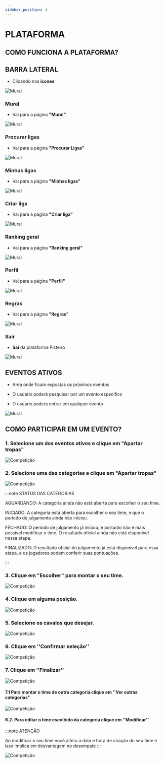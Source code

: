 ```yaml
---
sidebar_position: 4
---
```


# PLATAFORMA

## COMO FUNCIONA A PLATAFORMA?

## BARRA LATERAL

- Clicando nos **ícones**

![Mural](/img/Plataforma2/mural0.png)

### Mural

- Vai para a página **"Mural"**

![Mural](/img/Plataforma2/mural1.png)

### Procurar ligas

- Vai para a página **"Procurar Ligas"**

![Mural](/img/Plataforma2/mural2.png)

### Minhas ligas

- Vai para a página **"Minhas ligas"**

![Mural](/img/Plataforma2/mural3.png)

### Criar liga

- Vai para a página **"Criar liga"**

![Mural](/img/Plataforma2/mural4.png)

### Ranking geral

- Vai para a página **"Ranking geral"**

![Mural](/img/Plataforma2/mural5.png)

### Perfil

- Vai para a página **"Perfil"**

![Mural](/img/Plataforma2/mural6.png)

### Regras

- Vai para a página **"Regras"**

![Mural](/img/Plataforma2/mural7.png)

### Sair

- **Sai** da plataforma Pisteiro

![Mural](/img/Plataforma2/mural8.png)

## EVENTOS ATIVOS

- Area onde ficam expostas os próximos eventos

- O usuário poderá pesquisar por um evento especifico

- O usuário poderá entrar em qualquer evento

![Mural](/img/Plataforma2/mural10.png)

## COMO PARTICIPAR EM UM EVENTO?

### 1. Selecione um dos eventos ativos e clique em "Apartar tropas"

![Competição](/img/Plataforma2/mural101.png)

### 2. Selecione uma das categorias e clique em "Apartar tropas"

![Competição](/img/Plataforma2/mural11.png)

:::note STATUS DAS CATEGORIAS

AGUARDANDO: A categoria ainda não está aberta para escolher o seu time.

INICIADO: A categoria está aberta para escolher o seu time, e que o período de julgamento ainda não iniciou.

FECHADO: O período de julgamento já iniciou, e portanto não é mais possível modificar o time. O resultado oficial ainda não está disponível nessa etapa.

FINALIZADO: O resultado oficial do julgamento já está disponível para essa etapa, e os jogadores podem conferir suas pontuações.

:::

### 3. Clique em "Escolher" para montar o seu time.

![Competição](/img/Plataforma2/mural12.png)

### 4. Clique em alguma posição.

![Competição](/img/Plataforma2/mural13.png)

### 5. Selecione os cavalos que desejar.

![Competição](/img/Plataforma2/mural14.png)

### 6. Clique em ''Confirmar seleção''

![Competição](/img/Plataforma2/mural15.png)

### 7. Clique em ''Finalizar''

![Competição](/img/Plataforma2/mural16.png)

#### 7.1 Para montar o time de outra categoria clique em ''Ver outras categorias''

![Competição](/img/Plataforma2/mural17.png)

#### 6.2. Para editar o time escolhido da categoria clique em ''Modificar''

:::note ATENÇÃO

Ao modificar o seu time você altera a data e hora de criação do seu time e isso implica em desvantagem no desempate
:::

![Competição](/img/Plataforma2/mural18.png)